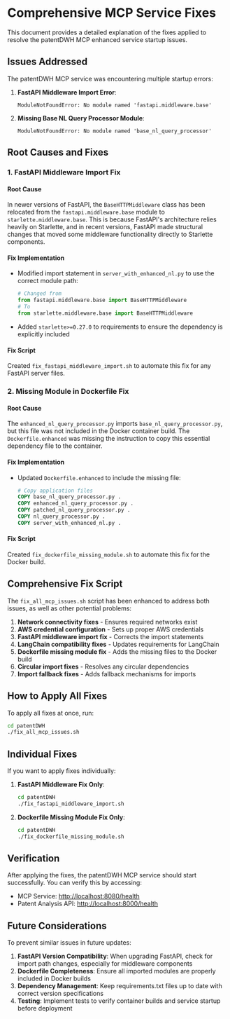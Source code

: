 # Comprehensive MCP Service Fixes

This document provides a detailed explanation of the fixes applied to resolve the patentDWH MCP enhanced service startup issues.

## Issues Addressed

The patentDWH MCP service was encountering multiple startup errors:

1. **FastAPI Middleware Import Error**:
   ```
   ModuleNotFoundError: No module named 'fastapi.middleware.base'
   ```

2. **Missing Base NL Query Processor Module**:
   ```
   ModuleNotFoundError: No module named 'base_nl_query_processor'
   ```

## Root Causes and Fixes

### 1. FastAPI Middleware Import Fix

#### Root Cause
In newer versions of FastAPI, the `BaseHTTPMiddleware` class has been relocated from the `fastapi.middleware.base` module to `starlette.middleware.base`. This is because FastAPI's architecture relies heavily on Starlette, and in recent versions, FastAPI made structural changes that moved some middleware functionality directly to Starlette components.

#### Fix Implementation
- Modified import statement in `server_with_enhanced_nl.py` to use the correct module path:
  ```python
  # Changed from
  from fastapi.middleware.base import BaseHTTPMiddleware
  # To
  from starlette.middleware.base import BaseHTTPMiddleware
  ```
- Added `starlette>=0.27.0` to requirements to ensure the dependency is explicitly included

#### Fix Script
Created `fix_fastapi_middleware_import.sh` to automate this fix for any FastAPI server files.

### 2. Missing Module in Dockerfile Fix

#### Root Cause
The `enhanced_nl_query_processor.py` imports `base_nl_query_processor.py`, but this file was not included in the Docker container build. The `Dockerfile.enhanced` was missing the instruction to copy this essential dependency file to the container.

#### Fix Implementation
- Updated `Dockerfile.enhanced` to include the missing file:
  ```dockerfile
  # Copy application files
  COPY base_nl_query_processor.py .
  COPY enhanced_nl_query_processor.py .
  COPY patched_nl_query_processor.py .
  COPY nl_query_processor.py .
  COPY server_with_enhanced_nl.py .
  ```

#### Fix Script
Created `fix_dockerfile_missing_module.sh` to automate this fix for the Docker build.

## Comprehensive Fix Script

The `fix_all_mcp_issues.sh` script has been enhanced to address both issues, as well as other potential problems:

1. **Network connectivity fixes** - Ensures required networks exist
2. **AWS credential configuration** - Sets up proper AWS credentials
3. **FastAPI middleware import fix** - Corrects the import statements
4. **LangChain compatibility fixes** - Updates requirements for LangChain
5. **Dockerfile missing module fix** - Adds the missing files to the Docker build
6. **Circular import fixes** - Resolves any circular dependencies
7. **Import fallback fixes** - Adds fallback mechanisms for imports

## How to Apply All Fixes

To apply all fixes at once, run:

```bash
cd patentDWH
./fix_all_mcp_issues.sh
```

## Individual Fixes

If you want to apply fixes individually:

1. **FastAPI Middleware Fix Only**:
   ```bash
   cd patentDWH
   ./fix_fastapi_middleware_import.sh
   ```

2. **Dockerfile Missing Module Fix Only**:
   ```bash
   cd patentDWH
   ./fix_dockerfile_missing_module.sh
   ```

## Verification

After applying the fixes, the patentDWH MCP service should start successfully. You can verify this by accessing:
- MCP Service: [http://localhost:8080/health](http://localhost:8080/health)
- Patent Analysis API: [http://localhost:8000/health](http://localhost:8000/health)

## Future Considerations

To prevent similar issues in future updates:

1. **FastAPI Version Compatibility**: When upgrading FastAPI, check for import path changes, especially for middleware components
2. **Dockerfile Completeness**: Ensure all imported modules are properly included in Docker builds
3. **Dependency Management**: Keep requirements.txt files up to date with correct version specifications
4. **Testing**: Implement tests to verify container builds and service startup before deployment
